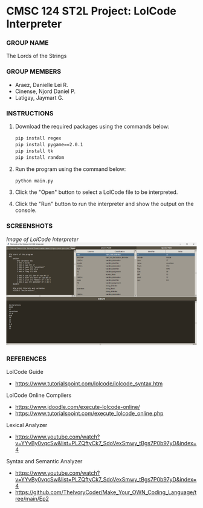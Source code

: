 # CMSC 124 ST2L Project: LolCode Interpreter

### GROUP NAME

The Lords of the Strings

### GROUP MEMBERS

- Araez, Danielle Lei R.
- Cinense, Njord Daniel P.
- Latigay, Jaymart G.

### INSTRUCTIONS

1. Download the required packages using the commands below:

   ```bash
   pip install regex
   pip install pygame==2.0.1
   pip install tk
   pip install random
   ```

2. Run the program using the command below:

   ```bash
   python main.py
   ```

3. Click the "Open" button to select a LolCode file to be interpreted.

4. Click the "Run" button to run the interpreter and show the output on the console.

### SCREENSHOTS

_Image of LolCode Interpreter_
![Screenshot](./source%20code/images/lolcode-interpreter.png)

### REFERENCES

LolCode Guide

- https://www.tutorialspoint.com/lolcode/lolcode_syntax.htm

LolCode Online Compilers

- https://www.jdoodle.com/execute-lolcode-online/
- https://www.tutorialspoint.com/execute_lolcode_online.php

Lexical Analyzer

- https://www.youtube.com/watch?v=YYvBy0vqcSw&list=PLZQftyCk7_SdoVexSmwy_tBgs7P0b97yD&index=4

Syntax and Semantic Analyzer

- https://www.youtube.com/watch?v=YYvBy0vqcSw&list=PLZQftyCk7_SdoVexSmwy_tBgs7P0b97yD&index=4
- https://github.com/TheIvoryCoder/Make_Your_OWN_Coding_Language/tree/main/Ep2
